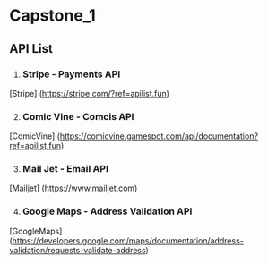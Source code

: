 # Capstone_1  

## API List  
1. ### Stripe - Payments API
[Stripe] (https://stripe.com/?ref=apilist.fun)  

2. ### Comic Vine - Comcis API
[ComicVine] (https://comicvine.gamespot.com/api/documentation?ref=apilist.fun)  

3. ### Mail Jet - Email API
[Mailjet] (https://www.mailjet.com)  

4. ### Google Maps - Address Validation API
[GoogleMaps] (https://developers.google.com/maps/documentation/address-validation/requests-validate-address)